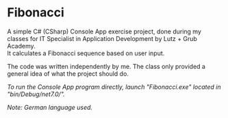 # Fibonacci

A simple C# (CSharp) Console App exercise project, done during my classes for IT Specialist in Application Development by Lutz + Grub Academy.  
It calculates a Fibonacci sequence based on user input.

The code was written independently by me. The class only provided a general idea of what the project should do.

*To run the Console App program directly, launch "Fibonacci.exe" located in "bin/Debug/net7.0/".*

*Note: German language used.*
